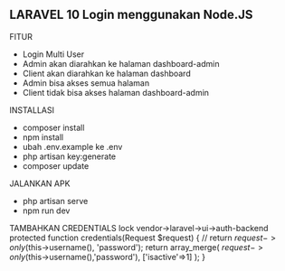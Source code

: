 ## LARAVEL 10 Login menggunakan Node.JS
  
FITUR
- Login Multi User
- Admin akan diarahkan ke halaman dashboard-admin
- Client akan diarahkan ke halaman dashboard
- Admin bisa akses semua halaman
- Client tidak bisa akses halaman dashboard-admin

INSTALLASI
- composer install
- npm install
- ubah .env.example ke .env
- php artisan key:generate
- composer update

JALANKAN APK
- php artisan serve
- npm run dev
  
TAMBAHKAN CREDENTIALS
lock
vendor->laravel->ui->auth-backend
protected function credentials(Request $request)
    {
        // return $request->only($this->username(), 'password');
        return array_merge(
            $request->only($this->username(),'password'),
            ['isactive'=>1]
        );
    }
